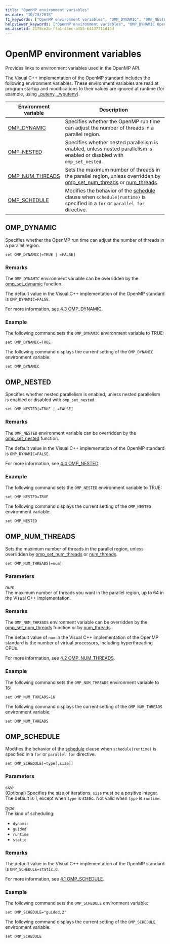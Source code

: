 ```yaml
---
title: "OpenMP environment variables"
ms.date: "10/23/2018"
f1_keywords: ["OpenMP environment variables", "OMP_DYNAMIC", "OMP_NESTED", "OMP_NUM_THREADS", "OMP_SCHEDULE"]
helpviewer_keywords: ["OpenMP environment variables", "OMP_DYNAMIC OpenMP environment variable", "OMP_NESTED OpenMP environment variable", "OMP_NUM_THREADS OpenMP environment variable", "OMP_SCHEDULE OpenMP environment variable"]
ms.assetid: 2178ce2b-ffa1-45ec-a455-64437711d15d
---
```

# OpenMP environment variables

Provides links to environment variables used in the OpenMP API.

The Visual C++ implementation of the OpenMP standard includes the following environment variables. These environment variables are read at program startup and modifications to their values are ignored at runtime (for example, using [_putenv, _wputenv](../../../c-runtime-library/reference/putenv-wputenv.md)).

|Environment variable|Description|
|--------------------|-----------|
|[OMP_DYNAMIC](#omp-dynamic)|Specifies whether the OpenMP run time can adjust the number of threads in a parallel region.|
|[OMP_NESTED](#omp-nested)|Specifies whether nested parallelism is enabled, unless nested parallelism is enabled or disabled with `omp_set_nested`.|
|[OMP_NUM_THREADS](#omp-num-threads)|Sets the maximum number of threads in the parallel region, unless overridden by [omp_set_num_threads](openmp-functions.md#omp-set-num-threads) or [num_threads](openmp-clauses.md#num-threads).|
|[OMP_SCHEDULE](#omp-schedule)|Modifies the behavior of the [schedule](openmp-clauses.md#schedule) clause when `schedule(runtime)` is specified in a `for` or `parallel for` directive.|

## <a name="omp-dynamic"></a>OMP_DYNAMIC

Specifies whether the OpenMP run time can adjust the number of threads in a parallel region.

```
set OMP_DYNAMIC[=TRUE | =FALSE]
```

### Remarks

The `OMP_DYNAMIC` environment variable can be overridden by the [omp_set_dynamic](openmp-functions.md#omp-set-dynamic) function.

The default value in the Visual C++ implementation of the OpenMP standard is `OMP_DYNAMIC=FALSE`.

For more information, see [4.3 OMP_DYNAMIC](../../../parallel/openmp/4-3-omp-dynamic.md).

### Example

The following command sets the `OMP_DYNAMIC` environment variable to TRUE:

```
set OMP_DYNAMIC=TRUE
```

The following command displays the current setting of the `OMP_DYNAMIC` environment variable:

```
set OMP_DYNAMIC
```

## <a name="omp-nested"></a>OMP_NESTED

Specifies whether nested parallelism is enabled, unless nested parallelism is enabled or disabled with `omp_set_nested`.

```
set OMP_NESTED[=TRUE | =FALSE]
```

### Remarks

The `OMP_NESTED` environment variable can be overridden by the [omp_set_nested](openmp-functions.md#omp-set-nested) function.

The default value in the Visual C++ implementation of the OpenMP standard is `OMP_DYNAMIC=FALSE`.

For more information, see [4.4 OMP_NESTED](../../../parallel/openmp/4-4-omp-nested.md).

### Example

The following command sets the `OMP_NESTED` environment variable to TRUE:

```
set OMP_NESTED=TRUE
```

The following command displays the current setting of the `OMP_NESTED` environment variable:

```
set OMP_NESTED
```

## <a name="omp-num-threads"></a>OMP_NUM_THREADS

Sets the maximum number of threads in the parallel region, unless overridden by [omp_set_num_threads](openmp-functions.md#omp-set-num-threads) or [num_threads](openmp-clauses.md#num-threads).

```
set OMP_NUM_THREADS[=num]
```

### Parameters

*num*<br/>
The maximum number of threads you want in the parallel region, up to 64 in the Visual C++ implementation.

### Remarks

The `OMP_NUM_THREADS` environment variable can be overridden by the [omp_set_num_threads](openmp-functions.md#omp-set-num-threads) function or by [num_threads](openmp-clauses.md#num-threads).

The default value of `num` in the Visual C++ implementation of the OpenMP standard is the number of virtual processors, including hyperthreading CPUs.

For more information, see [4.2 OMP_NUM_THREADS](../../../parallel/openmp/4-2-omp-num-threads.md).

### Example

The following command sets the `OMP_NUM_THREADS` environment variable to 16:

```
set OMP_NUM_THREADS=16
```

The following command displays the current setting of the `OMP_NUM_THREADS` environment variable:

```
set OMP_NUM_THREADS
```

## <a name="omp-schedule"></a>OMP_SCHEDULE

Modifies the behavior of the [schedule](openmp-clauses.md#schedule) clause when `schedule(runtime)` is specified in a `for` or `parallel for` directive.

```
set OMP_SCHEDULE[=type[,size]]
```

### Parameters

*size*<br/>
(Optional) Specifies the size of iterations. `size` must be a positive integer. The default is 1, except when `type` is static. Not valid when `type` is `runtime`.

*type*<br/>
The kind of scheduling:

- `dynamic`
- `guided`
- `runtime`
- `static`

### Remarks

The default value in the Visual C++ implementation of the OpenMP standard is `OMP_SCHEDULE=static,0`.

For more information, see [4.1 OMP_SCHEDULE](../../../parallel/openmp/4-1-omp-schedule.md).

### Example

The following command sets the `OMP_SCHEDULE` environment variable:

```
set OMP_SCHEDULE="guided,2"
```

The following command displays the current setting of the `OMP_SCHEDULE` environment variable:

```
set OMP_SCHEDULE
```

